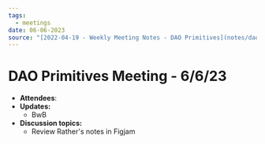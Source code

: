 ```yaml
---
tags:
  - meetings
date: 06-06-2023
source: "[2022-04-19 - Weekly Meeting Notes - DAO Primitives](notes/dao-primitives/primitives-archive/primitives-docs/2022-04-19%20-%20Weekly%20Meeting%20Notes%20-%20DAO%20Primitives.md)"
---
```


# DAO Primitives Meeting - 6/6/23

- **Attendees**:
- **Updates:**
	- BwB
- **Discussion topics:**
	- Review Rather's notes in Figjam